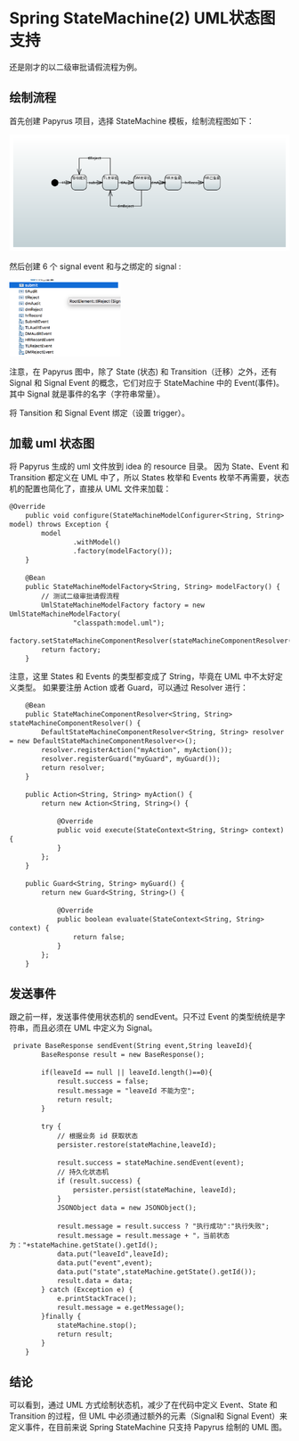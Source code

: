 # Spring StateMachine(2) UML状态图支持

还是刚才的以二级审批请假流程为例。

## 绘制流程

首先创建 Papyrus 项目，选择 StateMachine 模板，绘制流程图如下：

<img src="model.png" width="600"/>

然后创建 6 个 signal event 和与之绑定的 signal :

<img src="signals.png" width="200"/>

注意，在 Papyrus 图中，除了 State (状态) 和 Transition（迁移）之外，还有 Signal 和 Signal Event 的概念，它们对应于 StateMachine 中的 Event(事件)。其中 Signal 就是事件的名字（字符串常量）。

将 Tansition 和 Signal Event 绑定（设置 trigger）。

## 加载 uml 状态图
将 Papyrus 生成的 uml 文件放到 idea 的 resource 目录。
因为 State、Event 和 Transition 都定义在 UML 中了，所以 States 枚举和 Events 枚举不再需要，状态机的配置也简化了，直接从 UML 文件来加载：

```
@Override
    public void configure(StateMachineModelConfigurer<String, String> model) throws Exception {
        model
                .withModel()
                .factory(modelFactory());
    }

    @Bean
    public StateMachineModelFactory<String, String> modelFactory() {
        // 测试二级审批请假流程
        UmlStateMachineModelFactory factory = new UmlStateMachineModelFactory(
                "classpath:model.uml");
        factory.setStateMachineComponentResolver(stateMachineComponentResolver());
        return factory;
    }
```
注意，这里 States 和 Events 的类型都变成了 String，毕竟在 UML 中不太好定义类型。
如果要注册 Action 或者 Guard，可以通过 Resolver 进行：

```
    @Bean
    public StateMachineComponentResolver<String, String> stateMachineComponentResolver() {
        DefaultStateMachineComponentResolver<String, String> resolver = new DefaultStateMachineComponentResolver<>();
        resolver.registerAction("myAction", myAction());
        resolver.registerGuard("myGuard", myGuard());
        return resolver;
    }

    public Action<String, String> myAction() {
        return new Action<String, String>() {

            @Override
            public void execute(StateContext<String, String> context) {
            }
        };
    }

    public Guard<String, String> myGuard() {
        return new Guard<String, String>() {

            @Override
            public boolean evaluate(StateContext<String, String> context) {
                return false;
            }
        };
    }
```
## 发送事件

跟之前一样，发送事件使用状态机的 sendEvent。只不过 Event 的类型统统是字符串，而且必须在 UML 中定义为 Signal。

```
 private BaseResponse sendEvent(String event,String leaveId){
        BaseResponse result = new BaseResponse();

        if(leaveId == null || leaveId.length()==0){
            result.success = false;
            result.message = "leaveId 不能为空";
            return result;
        }

        try {
            // 根据业务 id 获取状态
            persister.restore(stateMachine,leaveId);

            result.success = stateMachine.sendEvent(event);
            // 持久化状态机
            if (result.success) {
                persister.persist(stateMachine, leaveId);
            }
            JSONObject data = new JSONObject();

            result.message = result.success ? "执行成功":"执行失败";
            result.message = result.message + "，当前状态为："+stateMachine.getState().getId();
            data.put("leaveId",leaveId);
            data.put("event",event);
            data.put("state",stateMachine.getState().getId());
            result.data = data;
        } catch (Exception e) {
            e.printStackTrace();
            result.message = e.getMessage();
        }finally {
            stateMachine.stop();
            return result;
        }
    }
```

## 结论

可以看到，通过 UML 方式绘制状态机，减少了在代码中定义 Event、State 和 Transition 的过程，但 UML 中必须通过额外的元素（Signal和 Signal Event）来定义事件，在目前来说 Spring StateMachine 只支持 Papyrus 绘制的 UML 图。
 
 






